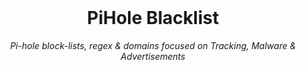 <br>

<h1 align="center">
 <img src="">
  <br />
  PiHole Blacklist
</h1>

<p align="center">
  <i align="center"> Pi-hole block-lists, regex & domains focused on Tracking, Malware & Advertisements</i>
  <br>
</p>

